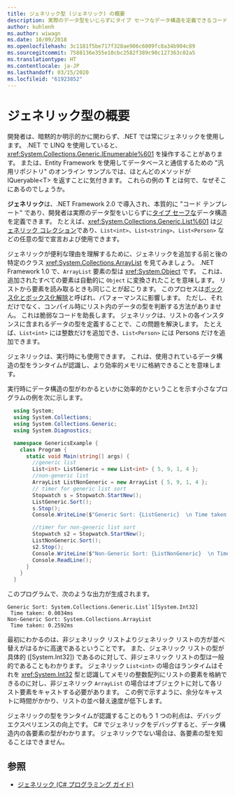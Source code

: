 ```yaml
---
title: ジェネリック型 (ジェネリック) の概要
description: 実際のデータ型をいじらずにタイプ セーフなデータ構造を定義できるコード テンプレートとしてジェネリックがどのように機能するかを説明します。
author: kuhlenh
ms.author: wiwagn
ms.date: 10/09/2018
ms.openlocfilehash: 3c1181f5be717f328ae906c6009fc8a34b904c89
ms.sourcegitcommit: 7588136e355e10cbc2582f389c90c127363c02a5
ms.translationtype: HT
ms.contentlocale: ja-JP
ms.lasthandoff: 03/15/2020
ms.locfileid: "61923852"
---
```

# <a name="generic-types-overview"></a>ジェネリック型の概要

開発者は、暗黙的か明示的かに関わらず、.NET では常にジェネリックを使用します。 .NET で LINQ を使用していると、<xref:System.Collections.Generic.IEnumerable%601> を操作することがあります。 または、Entity Framework を使用してデータベースと通信するための "汎用リポジトリ" のオンライン サンプルでは、ほとんどのメソッドが IQueryable\<T> を返すことに気付きます。 これらの例の **T** とは何で、なぜそこにあるのでしょうか。

**ジェネリック**は、.NET Framework 2.0 で導入され、本質的に "コード テンプレート" であり、開発者は実際のデータ型をいじらずに[タイプ セーフな](https://docs.microsoft.com/previous-versions/dotnet/netframework-4.0/hbzz1a9a(v=vs.100))データ構造を定義できます。 たとえば、<xref:System.Collections.Generic.List%601> は[ジェネリック コレクション](xref:System.Collections.Generic)であり、`List<int>`、`List<string>`、`List<Person>` などの任意の型で宣言および使用できます。

ジェネリックが便利な理由を理解するために、ジェネリックを追加する前と後の特定のクラス <xref:System.Collections.ArrayList> を見てみましょう。 .NET Framework 1.0 で、`ArrayList` 要素の型は <xref:System.Object> です。 これは、追加されたすべての要素は自動的に `Object` に変換されたことを意味します。 リストから要素を読み取るときも同じことが起こります。 このプロセスは[ボックス化とボックス化解除](../csharp/programming-guide/types/boxing-and-unboxing.md)と呼ばれ、パフォーマンスに影響します。 ただし、それだけでなく、コンパイル時にリスト内のデータの型を判断する方法がありません。 これは脆弱なコードを助長します。 ジェネリックは、リストの各インスタンスに含まれるデータの型を定義することで、この問題を解決します。 たとえば、`List<int>` には整数だけを追加でき、`List<Person>` には Persons だけを追加できます。

ジェネリックは、実行時にも使用できます。 これは、使用されているデータ構造の型をランタイムが認識し、より効率的メモリに格納できることを意味します。

実行時にデータ構造の型がわかるといかに効率的かということを示す小さなプログラムの例を次に示します。

```csharp
  using System;
  using System.Collections;
  using System.Collections.Generic;
  using System.Diagnostics;

  namespace GenericsExample {
    class Program {
      static void Main(string[] args) {
        //generic list
        List<int> ListGeneric = new List<int> { 5, 9, 1, 4 };
        //non-generic list
        ArrayList ListNonGeneric = new ArrayList { 5, 9, 1, 4 };
        // timer for generic list sort
        Stopwatch s = Stopwatch.StartNew();
        ListGeneric.Sort();
        s.Stop();
        Console.WriteLine($"Generic Sort: {ListGeneric}  \n Time taken: {s.Elapsed.TotalMilliseconds}ms");

        //timer for non-generic list sort
        Stopwatch s2 = Stopwatch.StartNew();
        ListNonGeneric.Sort();
        s2.Stop();
        Console.WriteLine($"Non-Generic Sort: {ListNonGeneric}  \n Time taken: {s2.Elapsed.TotalMilliseconds}ms");
        Console.ReadLine();
      }
    }
  }
```

このプログラムで、次のような出力が生成されます。

```console
Generic Sort: System.Collections.Generic.List`1[System.Int32]
 Time taken: 0.0034ms
Non-Generic Sort: System.Collections.ArrayList
 Time taken: 0.2592ms
```

最初にわかるのは、非ジェネリック リストよりジェネリック リストの方が並べ替えがはるかに高速であるということです。 また、ジェネリック リストの型が具体的 ([System.Int32]) であるのに対して、非ジェネリック リストの型は一般的であることもわかります。 ジェネリック `List<int>` の場合はランタイムはそれを <xref:System.Int32> 型と認識してメモリの整数配列にリストの要素を格納できるのに対し、非ジェネリック `ArrayList` の場合はオブジェクトに対して各リスト要素をキャストする必要があります。 この例で示すように、余分なキャストに時間がかかり、リストの並べ替え速度が低下します。

ジェネリックの型をランタイムが認識することのもう 1 つの利点は、デバッグ エクスペリエンスの向上です。 C# でジェネリックをデバッグすると、データ構造内の各要素の型がわかります。 ジェネリックでない場合は、各要素の型を知ることはできません。

## <a name="see-also"></a>参照

- [ジェネリック (C# プログラミング ガイド)](../../docs/csharp/programming-guide/generics/index.md)
